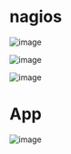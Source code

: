 # nagios

![image](https://github.com/user-attachments/assets/0211eb3e-435f-469e-966e-b12f0101f8c8)


![image](https://github.com/user-attachments/assets/0484224c-dc99-4f62-b5a1-794159069906)

![image](https://github.com/user-attachments/assets/85241dfa-2dbb-448e-a8b8-52c8ed1da8c7)

# App

![image](https://github.com/user-attachments/assets/c859d8a2-98f7-447c-8937-692d81eb6d45)
